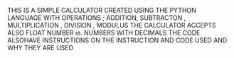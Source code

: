 THIS IS A SIMPLE CALCULATOR CREATED USING THE PYTHON LANGUAGE WITH OPERATIONS ; ADDITION, SUBTRACTON , MULTIPLICATION , DIVISION , MODULUS
THE CALCULATOR ACCEPTS ALSO FLOAT NUMBER ie. NUMBERS WITH DECIMALS
THE CODE ALSOHAVE INSTRUCTIONS ON THE INSTRUCTION AND CODE USED AND WHY THEY ARE USED

